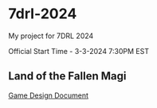 # 7drl-2024
My project for 7DRL 2024

Official Start Time - 3-3-2024 7:30PM EST

## Land of the Fallen Magi

[Game Design Document](docs/GAME_DESIGN.md)